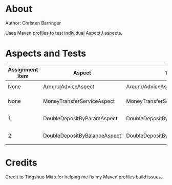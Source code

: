 # About
Author: Christen Barringer

Uses Maven profiles to test individual AspectJ aspects. 

# Aspects and Tests
| Assignment Item | Aspect | Test | Command | 
| ----- | ----- | ----- | --- |
| None | AroundAdviceAspect | AroundAdviceAspectTest | `mvn -P around-advice -Dtest=AroundAdviceAspectTest test` |
| None | MoneyTransferServiceAspect | MoneyTransferServiceAspectTest | `mvn -P money-transfer-service -Dtest=MoneyTransferServiceAspectTest test` |
| 1 | DoubleDepositByParamAspect | DoubleDepositByParamAspectTest | `mvn -P double-param -Dtest=DoubleDepositByParamAspectTest test` |
| 2 | DoubleDepositByBalanceAspect | DoubleDepositByBalanceAspectTest | `mvn -P double-balance -Dtest=DoubleDepositByBalanceAspectTest test` |

# Credits
Credit to Tingshuo Miao for helping me fix my Maven profiles build issues.
